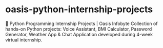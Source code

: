 # oasis-python-internship-projects
🐍 Python Programming Internship Projects | Oasis Infobyte Collection of hands-on Python projects: Voice Assistant, BMI Calculator, Password Generator, Weather App &amp; Chat Application developed during 4-week virtual internship.
